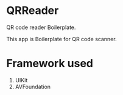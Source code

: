 # QRReader
QR code reader Boilerplate.

This app is Boilerplate for QR code scanner.





# Framework used

1. UIKit
2. AVFoundation
